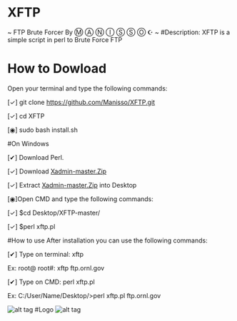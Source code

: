 # XFTP
~ FTP Brute Forcer By Ⓜ Ⓐ Ⓝ Ⓘ Ⓢ Ⓢ Ⓞ  ☪ ~
#Description:
XFTP is a simple script in perl to Brute Force FTP
# How to Dowload
Open your terminal and type the following commands:

[✓] git clone https://github.com/Manisso/XFTP.git

[✓] cd XFTP

[◉] sudo bash install.sh

#On Windows

[✔] Download Perl.

[✓] Download [Xadmin-master.Zip](https://github.com/Manisso/XFTP/archive/master.zip)

[✓] Extract [Xadmin-master.Zip](https://github.com/Manisso/XFTP/archive/master.zip) into Desktop

[◉]Open CMD and type the following commands:

[✓] $cd Desktop/XFTP-master/

[✓] $perl xftp.pl

#How to use
After installation you can use the following commands:

[✔] Type on terminal: xftp <host>

Ex: root@ root#: xftp ftp.ornl.gov 

[✔] Type on CMD: perl xftp.pl <host>

Ex: C:/User/Name/Desktop/>perl xftp.pl ftp.ornl.gov 


![alt tag](http://img15.hostingpics.net/pics/980589Screenshot051610160816042016CET081031.png)
#Logo
![alt tag](https://media.giphy.com/media/3o72Fi2tOJRVTbApd6/giphy.gif)
